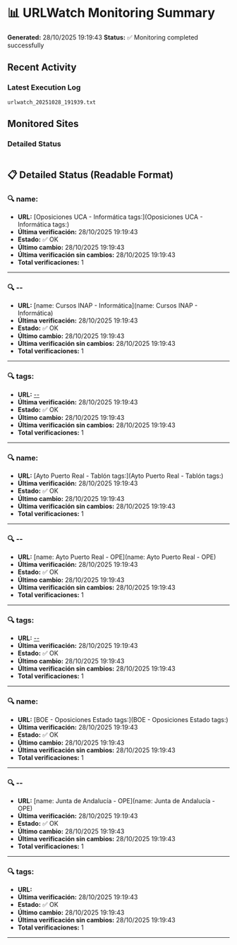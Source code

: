 # 📊 URLWatch Monitoring Summary

**Generated:** 28/10/2025 19:19:43
**Status:** ✅ Monitoring completed successfully

## Recent Activity

### Latest Execution Log
`urlwatch_20251028_191939.txt`

## Monitored Sites

### Detailed Status
```
```

## 📋 Detailed Status (Readable Format)

### 🔍 name:

- **URL:** [Oposiciones UCA - Informática	tags:](Oposiciones UCA - Informática	tags:)
- **Última verificación:** 28/10/2025 19:19:43
- **Estado:** ✅ OK
- **Último cambio:** 28/10/2025 19:19:43
- **Última verificación sin cambios:** 28/10/2025 19:19:43
- **Total verificaciones:** 1

---

### 🔍 --

- **URL:** [name: Cursos INAP - Informática](name: Cursos INAP - Informática)
- **Última verificación:** 28/10/2025 19:19:43
- **Estado:** ✅ OK
- **Último cambio:** 28/10/2025 19:19:43
- **Última verificación sin cambios:** 28/10/2025 19:19:43
- **Total verificaciones:** 1

---

### 🔍 tags:

- **URL:** [--](--)
- **Última verificación:** 28/10/2025 19:19:43
- **Estado:** ✅ OK
- **Último cambio:** 28/10/2025 19:19:43
- **Última verificación sin cambios:** 28/10/2025 19:19:43
- **Total verificaciones:** 1

---

### 🔍 name:

- **URL:** [Ayto Puerto Real - Tablón	tags:](Ayto Puerto Real - Tablón	tags:)
- **Última verificación:** 28/10/2025 19:19:43
- **Estado:** ✅ OK
- **Último cambio:** 28/10/2025 19:19:43
- **Última verificación sin cambios:** 28/10/2025 19:19:43
- **Total verificaciones:** 1

---

### 🔍 --

- **URL:** [name: Ayto Puerto Real - OPE](name: Ayto Puerto Real - OPE)
- **Última verificación:** 28/10/2025 19:19:43
- **Estado:** ✅ OK
- **Último cambio:** 28/10/2025 19:19:43
- **Última verificación sin cambios:** 28/10/2025 19:19:43
- **Total verificaciones:** 1

---

### 🔍 tags:

- **URL:** [--](--)
- **Última verificación:** 28/10/2025 19:19:43
- **Estado:** ✅ OK
- **Último cambio:** 28/10/2025 19:19:43
- **Última verificación sin cambios:** 28/10/2025 19:19:43
- **Total verificaciones:** 1

---

### 🔍 name:

- **URL:** [BOE - Oposiciones Estado	tags:](BOE - Oposiciones Estado	tags:)
- **Última verificación:** 28/10/2025 19:19:43
- **Estado:** ✅ OK
- **Último cambio:** 28/10/2025 19:19:43
- **Última verificación sin cambios:** 28/10/2025 19:19:43
- **Total verificaciones:** 1

---

### 🔍 --

- **URL:** [name: Junta de Andalucía - OPE](name: Junta de Andalucía - OPE)
- **Última verificación:** 28/10/2025 19:19:43
- **Estado:** ✅ OK
- **Último cambio:** 28/10/2025 19:19:43
- **Última verificación sin cambios:** 28/10/2025 19:19:43
- **Total verificaciones:** 1

---

### 🔍 tags:

- **URL:** []()
- **Última verificación:** 28/10/2025 19:19:43
- **Estado:** ✅ OK
- **Último cambio:** 28/10/2025 19:19:43
- **Última verificación sin cambios:** 28/10/2025 19:19:43
- **Total verificaciones:** 1

---

